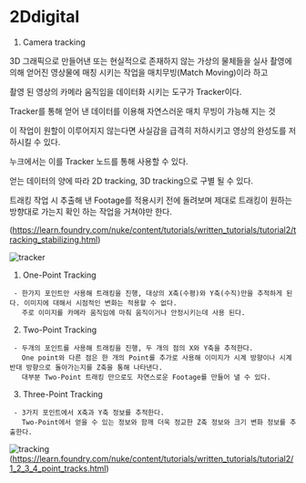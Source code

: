 # 2Ddigital

 1. Camera tracking
 
   3D 그래픽으로 만들어낸 또는 현실적으로 존재하지 않는 가상의 물체들을 실사 촬영에 의해 얻어진 영상물에 매칭 시키는 작업을 매치무빙(Match Moving)이라 하고
   
   촬영 된 영상의 카메라 움직임을 데이터화 시키는 도구가 Tracker이다. 
   
   Tracker를 통해 얻어 낸 데이터를 이용해 자연스러운 매치 무빙이 가능해 지는 것
   
   이 작업이 원할이 이루어지지 않는다면 사실감을 급격히 저하시키고 영상의 완성도를 저하시킬 수 있다.
   
   누크에서는 이를 Tracker 노드를 통해 사용할 수 있다.
   
   얻는 데이터의 양에 따라 2D tracking, 3D tracking으로 구별 될 수 있다.
   
   트래킹 작업 시 추출해 낸 Footage를 적용시키 전에 돌려보며 제대로 트래킹이 원하는 방향대로 가는지 확인 하는 작업을 거쳐야만 한다.
   
   (https://learn.foundry.com/nuke/content/tutorials/written_tutorials/tutorial2/tracking_stabilizing.html)
   
   
   ![tracker](https://user-images.githubusercontent.com/90597842/146631247-6f89a842-2918-4eb1-bb77-c54f71a4c1dd.png)
   

   1) One-Point Tracking
     
     - 한가지 포인트만 사용해 트래킹을 진행, 대상의 X축(수평)와 Y축(수직)만을 추적하게 된다. 이미지에 대해서 시점적인 변화는 적용할 수 없다. 
       주로 이미지를 카메라 움직임에 마춰 움직이거나 안정시키는데 사용 된다.
       
   2) Two-Point Tracking
       
     - 두개의 포인트를 사용해 트래킹을 진행, 두 개의 점의 X와 Y축을 추적한다.
       One point와 다른 점은 한 개의 Point를 추가로 사용해 이미지가 시계 방향이나 시계 반대 방향으로 돌아가는지를 Z축을 통해 나타낸다.
       대부분 Two-Point 트래킹 만으로도 자연스로운 Footage를 만들어 낼 수 있다.
     
   3) Three-Point Tracking
     
     - 3가지 포인트에서 X축과 Y축 정보를 추적한다. 
       Two-Point에서 얻을 수 있는 정보와 함깨 더욱 정교한 Z축 정보와 크기 변화 정보를 추출한다.
   
   ![tracking](https://user-images.githubusercontent.com/90597842/146633008-35540ea6-cf6e-4b39-99dc-26c6c7c98267.png)
   (https://learn.foundry.com/nuke/content/tutorials/written_tutorials/tutorial2/1_2_3_4_point_tracks.html)
